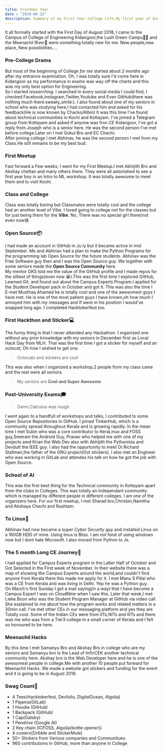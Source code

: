 ```yaml
---
title: Freshman Year
date : "2019-06-22"
description: Summary of my First Year College Life,My first year of Engineering,My first year of meetups, and my First Year of Open Source
---
```

It all formally started with the First Day of August 2018, I came to the Campus of College of Engineering Kidangoor,the Lush Green Campu🌳🌲 and the Meenachil River🌊 were something totally new for me. New people,new place, New possibilities.... 
### Pre-College Drama
But most of the beginning of College *for me* started about *_2 months_*  ago after my entrance examination. Oh, I was totally sure I'd come here in Kidangoor as my performance in exams was way off the charts and this was my only best option for Engineering.  
So I started *researching*. I searched in every social media I could find, I checked Facebook,Instagram,Twitter,Youtube and Even GitHub(there was nothing much there:sweaty_smile:). I also found about one of my seniors in school who was studying here,I had contacted him and asked for his feedback(He is now known by Chacko/Albin)
It was this time I've found about technical communities in Kochi and Kottayam. I've joined a Telegram group from Kottayam and asked if anyone was fron CE Kidangoor, I've got a reply from Joseph who is a senior here. He was the second person I've met before college.Later on I met Gokul Bro and EC Chechi.  
After joining college  I met Abhinav, he was the second person I met from my Class.He still remains to be my best bud.
### First Meetup
Fast forward a Few weeks, I went for my First Meetup.I met Abhijith Bro and Akshay chettan and many others there. They were all astonished to see a first year boy in an Intro to ML workshop. It was totally awesome to meet them and to visit Kochi.  
### Class and College
Class was totally boring but Classmates were totally cool and the college had an another level of Vibe. I loved going to college not for the classes but for just being there for the **Vibe**. No, There was no special girl there(not even now😅
### Open Source📦
I had made an account in GitHub in Ju ly but it became active in mid September. Me and Abhinav had a plan to make the Python Programs for the programming lab Open Source for the future students. Abhinav was the Free Software guy then and I was the Open Source guy. We together with some seniors made the __Open Source Community__ here.  
My mentor GKS told me the value of the GitHub profile and I made repos for the silliest of things(even now 😁).This was the first time I explored GitHub, Learned Git, and found out about the Campus Experts Program.I applied for the Student Developer pack in October and got it. This was also the time I E-met Musthaq Ahamed he is totally cool and one of the awesomest guys I have met. He is one of the most patient guys I have known,oh how much I annoyed him with my messages and If were in his position I would've snapped long ago. I completed Hacktoberfest too.
### First Hackthon and Sticker💻
The funny thing is that I never attended any Hackathon. I organized one without any prior knowledge with my seniors in December first as Local Hack Day from MLH. That was the first time I got a sticker for myself and an _octocat_, Oh how I wished to get one.
> Octocats and stickers are cool 

This was also when I organized a workshop,2 people from my class came and the rest were all seniors. 

> My seniors are __Cool and Super Awesome__
### Post-University Exams🎓
> Damn,Calculus was rough

I went again to a handfull of workshops and talks, I contributed to some Open Source Repositories in GitHub. I joined TinkerHub, which is a community spread throughout Kerala and is growing rapidly. In the mean time I met Subin who was a core contributor to KeraLinux and FOSS guy,Sreeram the Android Guy, Pranav who helped me with one of my projects amd Kiran the Web Dev also with Abhijith the Pythonista and Devdutt the IEEE guy. I also had the oppurtunity to meet Dr.Richard Stallman,the father of the GNU project(Got stickers). I also met an Engineer who was working in GitLab and attendes his talk on how he got the job with Open Source.
### School of AI
This was the first best thing for the Technical community in  Kottayam apart from the clubs in Colleges. This was totally an Independant community which is managed by different people in different colleges. I am one of the organizers here. For our first meetup, I met Sharad bro,Chrisbin,Namitha and Akshaya Chechi and Rushtam.
### To Linux🐧
Abhinav had now became a super _Cyber Security_ guy and installed Linux on a 160GB HDD of mine. Using linux is Bliss. I am not fond of using windows now but I dont hate Microsoft. I also moved from Python to Js.
### The 5 month Long CE Journey🚩
I had applied for Campus Experts program in the Latter Half of October and Got Selected in the First week of November. In their website there was a map of showing the Campus Experts around the world,and couldn't find anyone from Kerala there this made me apply for it. I met Manu S Pillai who was a CE from Kerala and was living in Delhi. Yep he was a Python guy.  
On March's first Sunday I got a mail saying(in a way) that I have become a Campus Expert I was on CloudNine when I saw this. Later that week,I met Lieke Boon who was the Student Program Manager at GitHub via video call. She explained to me about how the program works and related matters in a 30min call. I've met other CEs in our messaging platform and yes they are Totally cool. Some of the Indian CEs were from IITs,NITs and IIITs and there was me who was from a Tier3 college in a small corner of Kerala and I felt so honoured to be here.
### Meenachil Hacks
By this time I met Samanyu Bro and Akshay Bro in college who are my seniors and Samanyu bro is the Lead of InfinCEK another technical community here. Akshay bro is the Web Developer here and he is one of the awesomest people in college.Me with another 10 people put forward for Meenachil Hacks. We made a website got stickers and funding for the event and it is going to be in August 2019.
### Swag Count💖
- 4 Tees(Hacktoberfest, Devfolio, DigitalOcean, Algolia)
- 1 Pajama(GitLab)
- 1 Hoodie (GitHub)
- 1 Backpack (GitHub) 
- 1 Cap(Gatsby)
- 1 Pendrive (Google AI)
- 2 Key chain (ICFOSS, Algolia{bottle opener})
- 4 costers(Dribble and StickerMule) 
- 50+ Stickers from Various companies and Communitues
- 960 contributions in GitHub, more than anyone in College
